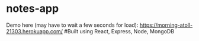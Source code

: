 # notes-app
Demo here (may have to wait a few seconds for load): https://morning-atoll-21303.herokuapp.com/
#Built using
React, Express, Node, MongoDB
